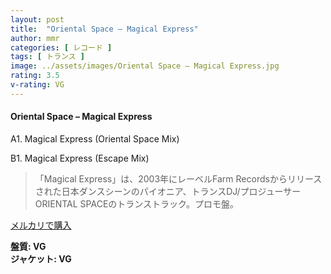 ```yaml
---
layout: post
title:  "Oriental Space – Magical Express"
author: mmr
categories: [ レコード ]
tags: [ トランス ]
image: ../assets/images/Oriental Space – Magical Express.jpg
rating: 3.5
v-rating: VG
---
```


#### Oriental Space – Magical Express

A1. Magical Express (Oriental Space Mix)

B1. Magical Express (Escape Mix)

> 「Magical Express」は、2003年にレーベルFarm Recordsからリリースされた日本ダンスシーンのパイオニア、トランスDJ/プロジューサーORIENTAL SPACEのトランストラック。プロモ盤。

[メルカリで購入](https://jp.mercari.com/item/m62151238558)

<div class="mt-4 mb-4 d-flex align-items-center">
<strong class="mr-1">盤質: VG</strong>
</div>
<div class="mt-4 mb-4 d-flex align-items-center">
<strong class="mr-1">ジャケット: VG</strong>
</div>
